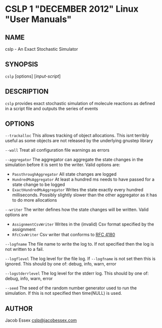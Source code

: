 CSLP 1 "DECEMBER 2012" Linux "User Manuals"
=======================================

NAME
----

cslp - An Exact Stochastic Simulator

SYNOPSIS
--------

`cslp` [options] [*input-script*]

DESCRIPTION
-----------

`cslp` provides exact stochastic simulation of molecule reactions as defined in
a script file and outputs the series of events

OPTIONS
-------
`--trackalloc`
This allows tracking of object allocations. This isnt terribly useful as
some objects are not released by the underlying gnustep library

`--wall`
Treat all configuration file warnings as errors

`--aggregator`
The aggregator can aggregate the state changes in the simulation before it is sent to the
writer. Valid options are:

* `PassthroughAggregator` All state changes are logged
* `HundredMsAggregator` At least a hundred ms needs to have passed for a state change to be logged
* `ExactHundredMsAggregator` Writes the state exactly every hundred milliseconds. Possibly slightly slower than the other aggregator as it has to do more allocations

`--writer`
The writer defines how the state changes will be written. Valid options are

* `AssignmentCsvWriter` Writes in the (invalid) Csv format specified by the assignment
* `RfcCsvWriter` Csv writer that conforms to [RFC 4180](http://tools.ietf.org/html/rfc4180)

`--logfname`
The file name to write the log to. If not specified then the log is not written to a fail.

`--logflevel`
The log level for the file log. If `--logfname` is not set then this is ignored. This should by one of: debug, info, warn, error

`--logstderrlevel`
The log level for the stderr log. This should by one of: debug, info, warn, error

`--seed`
The seed of the random number generator used to run the simulation. If this is not specified then time(NULL) is used.


AUTHOR
------

Jacob Essex <cslp@jacobessex.com>
